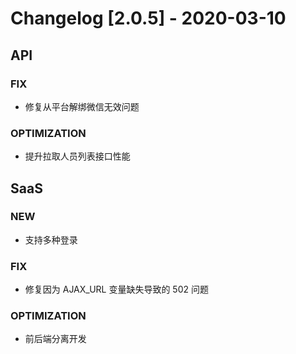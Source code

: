 <!-- generated by script, do not modify it manually -->
# Changelog [2.0.5] - 2020-03-10

## API

### FIX

- 修复从平台解绑微信无效问题

### OPTIMIZATION

- 提升拉取人员列表接口性能

## SaaS

### NEW

- 支持多种登录

### FIX

- 修复因为 AJAX_URL 变量缺失导致的 502 问题

### OPTIMIZATION

- 前后端分离开发
